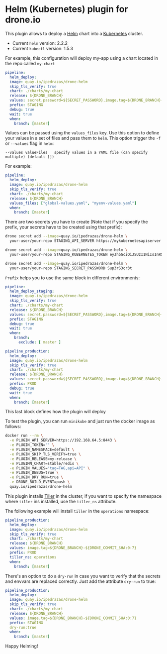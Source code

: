 # Helm (Kubernetes) plugin for drone.io

This plugin allows to deploy a [Helm](https://github.com/kubernetes/helm) chart into a [Kubernetes](https://github.com/kubernetes/kubernetes) cluster.

* Current `helm` version: 2.2.2
* Current `kubectl` version: 1.5.3

For example, this configuration will deploy my-app using a chart located in the repo called `my-chart`

```YAML
pipeline:
  helm_deploy:
  image: quay.io/ipedrazas/drone-helm
  skip_tls_verify: true
  chart: ./charts/my-chart
  release: ${DRONE_BRANCH}
  values: secret.password=${SECRET_PASSWORD},image.tag=${DRONE_BRANCH}-${DRONE_COMMIT_SHA:0:7}
  prefix: STAGING
  debug: true
  wait: true
  when:
    branch: [master]
```

Values can be passed using the `values_files` key. Use this option to define your values in a set of files
and pass them to `helm`. This option trigger the `-f` or ``--values`` flag in `helm`:

```
--values valueFiles   specify values in a YAML file (can specify multiple) (default [])
```

For example:

```YAML
pipeline:
  helm_deploy:
  image: quay.io/ipedrazas/drone-helm
  skip_tls_verify: true
  chart: ./charts/my-chart
  release: ${DRONE_BRANCH}
  values_files: ["global-values.yaml", "myenv-values.yaml"]
  when:
    branch: [master]
```

There are two secrets you have to create (Note that if you specify the prefix, your secrets have to be created using that prefix):

```Bash
drone secret add --image=quay.io/ipedrazas/drone-helm \
  your-user/your-repo STAGING_API_SERVER https://mykubernetesapiserver

drone secret add --image=quay.io/ipedrazas/drone-helm \
  your-user/your-repo STAGING_KUBERNETES_TOKEN eyJhbGciOiJSUzI1NiIsInR5cCI6IkpXVCJ9.eyJpc3MiOiJrdWJ...

drone secret add --image=quay.io/ipedrazas/drone-helm \
  your-user/your-repo STAGING_SECRET_PASSWORD Sup3rS3cr3t
```

`Prefix` helps you to use the same block in different environments:
```YAML
pipeline:
  helm_deploy_staging:
  image: quay.io/ipedrazas/drone-helm
  skip_tls_verify: true
  chart: ./charts/my-chart
  release: ${DRONE_BRANCH}
  values: secret.password=${SECRET_PASSWORD},image.tag=${DRONE_BRANCH}-${DRONE_COMMIT_SHA:0:7}
  prefix: STAGING
  debug: true
  wait: true
  when:
    branch:
      exclude: [ master ]

pipeline_production:
  helm_deploy:
  image: quay.io/ipedrazas/drone-helm
  skip_tls_verify: true
  chart: ./charts/my-chart
  release: ${DRONE_BRANCH}
  values: secret.password=${SECRET_PASSWORD},image.tag=${DRONE_BRANCH}-${DRONE_COMMIT_SHA:0:7}
  prefix: PROD
  debug: true
  wait: true
  when:
    branch: [master]
```

This last block defines how the plugin will deploy


To test the plugin, you can run `minikube` and just run the docker image as follows:
```Bash
docker run --rm \
  -e PLUGIN_API_SERVER=https://192.168.64.5:8443 \
  -e PLUGIN_TOKEN="" \
  -e PLUGIN_NAMESPACE=default \
  -e PLUGIN_SKIP_TLS_VERIFY=true \
  -e PLUGIN_RELEASE=my-release \
  -e PLUGIMN_CHART=stable/redis \
  -e PLUGIN_VALUES="tag=TAG,api=API" \
  -e PLUGIN_DEBUG=true \
  -e PLUGIN_DRY_RUN=true \
  -e DRONE_BUILD_EVENT=push \
  quay.io/ipedrazas/drone-helm
```

This plugin installs [Tiller](https://github.com/kubernetes/helm/blob/master/docs/architecture.md) in the cluster, if you want to specify the namespace where `tiller` ins installed, use the `tiller_ns` attribute.

The following example will install `tiller` in the `operations` namespace:
```YAML
pipeline_production:
  helm_deploy:
  image: quay.io/ipedrazas/drone-helm
  skip_tls_verify: true
  chart: ./charts/my-chart
  release: ${DRONE_BRANCH}
  values: image.tag=${DRONE_BRANCH}-${DRONE_COMMIT_SHA:0:7}
  prefix: PROD
  tiller_ns: operations
  when:
    branch: [master]
```

There's an option to do a `dry-run` in case you want to verify that the secrets and envvars are replaced correctly. Just add the attribute `dry-run` to true:

```YAML
pipeline_production:
  helm_deploy:
  image: quay.io/ipedrazas/drone-helm
  skip_tls_verify: true
  chart: ./charts/my-chart
  release: ${DRONE_BRANCH}
  values: image.tag=${DRONE_BRANCH}-${DRONE_COMMIT_SHA:0:7}
  prefix: STAGING
  dry-run:true
  when:
    branch: [master]
```
Happy Helming!
